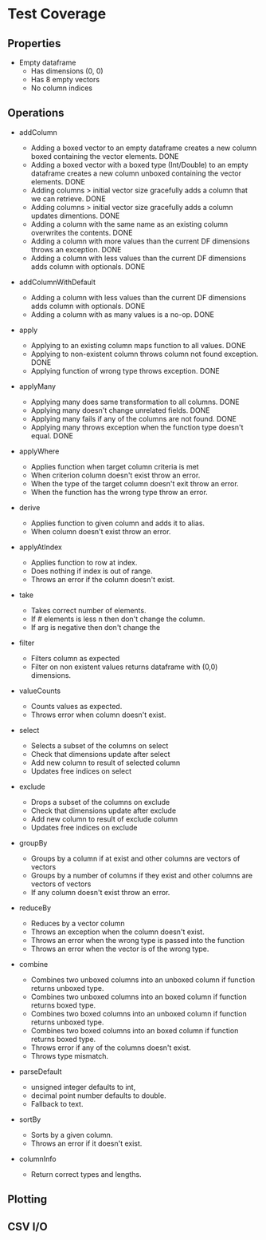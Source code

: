 # Test Coverage

## Properties
* Empty dataframe
  - Has dimensions (0, 0)
  - Has 8 empty vectors
  - No column indices

## Operations

* addColumn
  - Adding a boxed vector to an empty dataframe creates a new column boxed containing the vector elements. DONE
  - Adding a boxed vector with a boxed type (Int/Double) to an empty dataframe creates a new column unboxed containing the vector elements. DONE
  - Adding columns > initial vector size gracefully adds a column that we can retrieve. DONE
  - Adding columns > initial vector size gracefully adds a column updates dimentions. DONE
  - Adding a column with the same name as an existing column overwrites the contents. DONE
  - Adding a column with more values than the current DF dimensions throws an exception. DONE
  - Adding a column with less values than the current DF dimensions adds column with optionals. DONE

* addColumnWithDefault
  - Adding a column with less values than the current DF dimensions adds column with optionals. DONE
  - Adding a column with as many values is a no-op. DONE

* apply
  - Applying to an existing column maps function to all values. DONE
  - Applying to non-existent column throws column not found exception. DONE
  - Applying function of wrong type throws exception. DONE

* applyMany
  - Applying many does same transformation to all columns. DONE
  - Applying many doesn't change unrelated fields. DONE
  - Applying many fails if any of the columns are not found. DONE
  - Applying many throws exception when the function type doesn't equal. DONE

* applyWhere
  - Applies function when target column criteria is met
  - When criterion column doesn't exist throw an error.
  - When the type of the target column doesn't exit throw an error.
  - When the function has the wrong type throw an error. 

* derive
  - Applies function to given column and adds it to alias.
  - When column doesn't exist throw an error.

* applyAtIndex
  - Applies function to row at index.
  - Does nothing if index is out of range.
  - Throws an error if the column doesn't exist.

* take
  - Takes correct number of elements.
  - If # elements is less n then don't change the column.
  - If arg is negative then don't change the

* filter
  - Filters column as expected
  - Filter on non existent values returns dataframe with (0,0) dimensions. 

* valueCounts
  - Counts values as expected.
  - Throws error when column doesn't exist.

* select
  - Selects a subset of the columns on select
  - Check that dimensions update after select
  - Add new column to result of selected column
  - Updates free indices on select

* exclude
  - Drops a subset of the columns on exclude
  - Check that dimensions update after exclude
  - Add new column to result of exclude column
  - Updates free indices on exclude

* groupBy
  - Groups by a column if at exist and other columns are vectors of vectors
  - Groups by a number of columns if they exist and other columns are vectors of vectors
  - If any column doesn't exist throw an error.

* reduceBy
  - Reduces by a vector column
  - Throws an exception when the column doesn't exist.
  - Throws an error when the wrong type is passed into the function
  - Throws an error when the vector is of the wrong type.

* combine
  - Combines two unboxed columns into an unboxed column if function returns unboxed type.
  - Combines two unboxed columns into an boxed column if function returns boxed type.
  - Combines two boxed columns into an unboxed column if function returns unboxed type.
  - Combines two boxed columns into an boxed column if function returns boxed type.
  - Throws error if any of the columns doesn't exist.
  - Throws type mismatch.

* parseDefault
  - unsigned integer defaults to int,
  - decimal point number defaults to double.
  - Fallback to text.

* sortBy
  - Sorts by a given column.
  - Throws an error if it doesn't exist.

* columnInfo
  - Return correct types and lengths.

## Plotting
<TODO>

## CSV I/O
<TODO>
